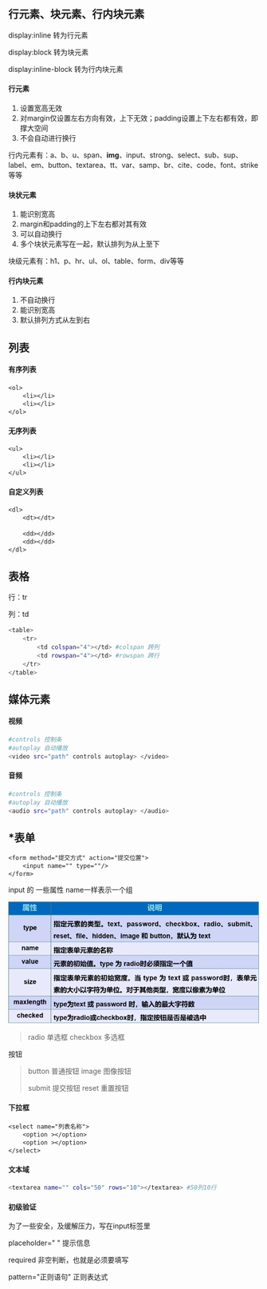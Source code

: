## 行元素、块元素、行内块元素

display:inline				转为行元素

display:block				转为块元素

display:inline-block	转为行内块元素

#### 行元素

1. 设置宽高无效
2. 对margin仅设置左右方向有效，上下无效；padding设置上下左右都有效，即撑大空间
3. 不会自动进行换行

行内元素有：a、b、u、span、**img**、input、strong、select、sub、sup、label、em、button、textarea、tt、var、samp、br、cite、code、font、strike等等

#### 块状元素

1. 能识别宽高
2. margin和padding的上下左右都对其有效
3. 可以自动换行
4. 多个块状元素写在一起，默认排列为从上至下

块级元素有：h1、p、hr、ul、ol、table、form、div等等

#### 行内块元素

1. 不自动换行
2. 能识别宽高
3. 默认排列方式从左到右

## 列表

#### 有序列表

~~~
<ol>
	<li></li>
	<li></li>
</ol>
~~~

#### 无序列表

~~~
<ul>
	<li></li>
	<li></li>
</ul>
~~~

#### 自定义列表

~~~
<dl>
	<dt></dt>
	
	<dd></dd>
	<dd></dd>
</dl>
~~~

## 表格

行：tr

列：td

~~~bash
<table>
	<tr>
		<td colspan="4"></td> #colspan 跨列
		<td rowspan="4"></td> #rowspan 跨行
	</tr>
</table>
~~~

## 媒体元素

#### 视频

~~~~bash
#controls 控制条
#autoplay 自动播放
<video src="path" controls autoplay> </video>
~~~~

#### 音频

~~~bash
#controls 控制条
#autoplay 自动播放
<audio src="path" controls autoplay> </audio>
~~~

## *表单

~~~
<form method="提交方式" action="提交位置">
	<input name="" type=""/>
</form>
~~~

input 的 一些属性 name一样表示一个组

![](./image/1.png)

> radio 			单选框						checkbox	  多选框

按钮

> button			普通按钮					image			  图像按钮
>
> submit			提交按钮					reset				重置按钮

#### 下拉框

~~~
<select name="列表名称">
	<option ></option>
	<option ></option>
</select>
~~~

#### 文本域

~~~bash
<textarea name="" cols="50" rows="10"></textarea> #50列10行
~~~

#### 初级验证

为了一些安全，及缓解压力，写在input标签里

placeholder="  "		提示信息

required					  非空判断，也就是必须要填写

pattern="正则语句"	正则表达式